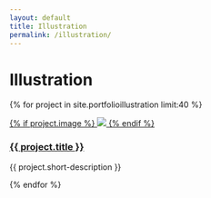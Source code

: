 ```yaml
---
layout: default
title: Illustration
permalink: /illustration/
---
```


<h1 class="page-heading">Illustration</h1>

<div class="home">

  {% for project in site.portfolioillustration limit:40 %}
  <div class="thumbnail-container col-xs-12 col-md-4">
    <a href="{{ project.url | prepend: site.baseurl }}">
      <div class="thumbnail">
        {% if project.image %}
        <img src="/{{ project.image }}">
        {% endif %}
        <h3>
          <a class="project-link" href="{{ project.url | prepend: site.baseurl }}">{{ project.title }}</a>
        </h3>
        <p>{{ project.short-description }}</p>
      </div>
    </a>
  </div>
  {% endfor %}

</div>